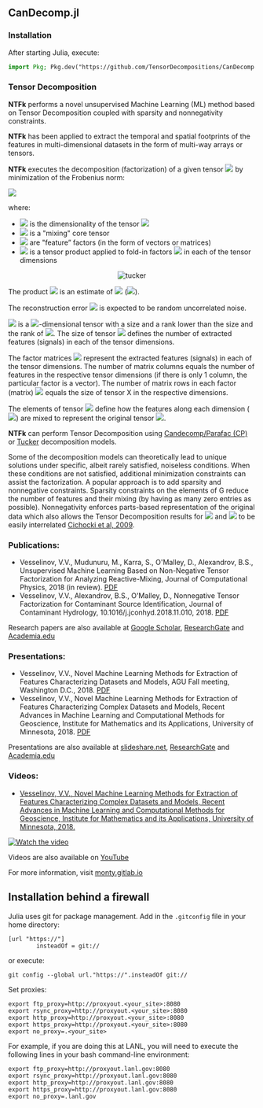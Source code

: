 ## CanDecomp.jl ##

### Installation

After starting Julia, execute:

```julia
import Pkg; Pkg.dev("https://github.com/TensorDecompositions/CanDecomp.jl.git")
```

### Tensor Decomposition

**NTFk** performs a novel unsupervised Machine Learning (ML) method based on Tensor Decomposition coupled with sparsity and nonnegativity constraints.

**NTFk** has been applied to extract the temporal and spatial footprints of the features in multi-dimensional datasets in the form of multi-way arrays or tensors.

**NTFk** executes the decomposition (factorization) of a given tensor <img src="https://latex.codecogs.com/svg.latex?\Large&space;X" /> by minimization of the Frobenius norm:

<img src="https://latex.codecogs.com/svg.latex?\Large&space;\frac{1}{2}%7C%7C%20X-G\otimes_1A_1\otimes_2A_2\ldots\otimes_nA_n%7C%7C_F^2" />

<!-- X-G\otimes_1 A_1\otimes_2A_2\dots\otimes_nA_n_F^2 -->

where:

* <img src="https://latex.codecogs.com/svg.latex?\Large&space;n" /> is the dimensionality of the tensor <img src="https://latex.codecogs.com/svg.latex?\Large&space;X" />
* <img src="https://latex.codecogs.com/svg.latex?\Large&space;G" /> is a "mixing" core tensor
* <img src="https://latex.codecogs.com/svg.latex?\Large&space;A_1,A_2,\ldots,A_n" /> are "feature” factors (in the form of vectors or matrices)
* <img src="https://latex.codecogs.com/svg.latex?\Large&space;\otimes" /> is a tensor product applied to fold-in factors <img src="https://latex.codecogs.com/svg.latex?\Large&space;A_1,A_2,\ldots,A_n" />  in each of the tensor dimensions

<div style="text-align: center">
    <img src="figures/tucker-paper.png" alt="tucker" width=auto/>
</div>

The product <img src="https://latex.codecogs.com/svg.latex?\Large&space;G\otimes_1A_1\otimes_2A_2\ldots\otimes_nA_n" /> is an estimate of <img src="https://latex.codecogs.com/svg.latex?\Large&space;X" /> (<img src="https://latex.codecogs.com/svg.latex?\Large&space;X_{est}" />).

The reconstruction error <img src="https://latex.codecogs.com/svg.latex?\Large&space;X-X_{est}" /> is expected to be random uncorrelated noise.

<img src="https://latex.codecogs.com/svg.latex?\Large&space;G" /> is a <img src="https://latex.codecogs.com/svg.latex?\Large&space;n" />-dimensional tensor with a size and a rank lower than the size and the rank of <img src="https://latex.codecogs.com/svg.latex?\Large&space;X" />.
The size of tensor <img src="https://latex.codecogs.com/svg.latex?\Large&space;G" /> defines the number of extracted features (signals) in each of the tensor dimensions.

The factor matrices <img src="https://latex.codecogs.com/svg.latex?\Large&space;A_1,A_2,\ldots,A_n" /> represent the extracted features (signals) in each of the tensor dimensions.
The number of matrix columns equals the number of features in the respective tensor dimensions (if there is only 1 column, the particular factor is a vector).
The number of matrix rows in each factor (matrix) <img src="https://latex.codecogs.com/svg.latex?\Large&space;A_i" /> equals the size of tensor X in the respective dimensions.

The elements of tensor <img src="https://latex.codecogs.com/svg.latex?\Large&space;G" /> define how the features along each dimension (<img src="https://latex.codecogs.com/svg.latex?\Large&space;A_1,A_2,\ldots,A_n" />) are mixed to represent the original tensor <img src="https://latex.codecogs.com/svg.latex?\Large&space;X" />.

**NTFk** can perform Tensor Decomposition using [Candecomp/Parafac (CP)](https://en.wikipedia.org/wiki/Tensor_rank_decomposition) or [Tucker](https://en.wikipedia.org/wiki/Tucker_decomposition) decomposition models.

Some of the decomposition models can theoretically lead to unique solutions under specific, albeit rarely satisfied, noiseless conditions.
When these conditions are not satisfied, additional minimization constraints can assist the factorization.
A popular approach is to add sparsity and nonnegative constraints.
Sparsity constraints on the elements of G reduce the number of features and their mixing (by having as many zero entries as possible).
Nonnegativity enforces parts-based representation of the original data which also allows the Tensor Decomposition results for <img src="https://latex.codecogs.com/svg.latex?\Large&space;G" /> and <img src="https://latex.codecogs.com/svg.latex?\Large&space;A_1,A_2,\ldots,A_n" /> to be easily interrelated [Cichocki et al, 2009](https://books.google.com/books?hl=en&lr=&id=KaxssMiWgswC&oi=fnd&pg=PR5&ots=Lta2adM6LV&sig=jNPDxjKlON1U3l46tZAYH92mvAE#v=onepage&q&f=false).

### Publications:

- Vesselinov, V.V., Mudunuru, M., Karra, S., O'Malley, D., Alexandrov, B.S., Unsupervised Machine Learning Based on Non-Negative Tensor Factorization for Analyzing Reactive-Mixing, Journal of Computational Physics, 2018 (in review). [PDF](http://monty.gitlab.io/papers/Vesselinov%20et%20al%202018%20Unsupervised%20Machine%20Learning%20Based%20on%20Non-Negative%20Tensor%20Factorization%20for%20Analyzing%20Reactive-Mixing.pdf)
- Vesselinov, V.V., Alexandrov, B.S., O'Malley, D., Nonnegative Tensor Factorization for Contaminant Source Identification, Journal of Contaminant Hydrology, 10.1016/j.jconhyd.2018.11.010, 2018. [PDF](http://monty.gitlab.io/papers/Vesselinov%20et%20al%202018%20Nonnegative%20Tensor%20Factorization%20for%20Contaminant%20Source%20Identification.pdf)

Research papers are also available at [Google Scholar](http://scholar.google.com/citations?user=sIFHVvwAAAAJ&hl=en), [ResearchGate](https://www.researchgate.net/profile/Velimir_Vesselinov) and [Academia.edu](https://lanl.academia.edu/monty)

### Presentations:

- Vesselinov, V.V., Novel Machine Learning Methods for Extraction of Features Characterizing Datasets and Models, AGU Fall meeting, Washington D.C., 2018. [PDF](http://monty.gitlab.io/presentations/Vesselinov%202018%20Novel%20Machine%20Learning%20Methods%20for%20Extraction%20of%20Features%20Characterizing%20Datasets%20and%20Models%20LA-UR-18-31366.pdf)
- Vesselinov, V.V., Novel Machine Learning Methods for Extraction of Features Characterizing Complex Datasets and Models, Recent Advances in Machine Learning and Computational Methods for Geoscience, Institute for Mathematics and its Applications, University of Minnesota, 2018. [PDF](http://monty.gitlab.io/presentations/Vesselinov%202018%20Novel%20Machine%20Learning%20Methods%20for%20Extraction%20of%20Features%20Characterizing%20Complex%20Datasets%20and%20Models%20LA-UR-18-30987.pdf)

Presentations are also available at [slideshare.net](https://www.slideshare.net/VelimirmontyVesselin), [ResearchGate](https://www.researchgate.net/profile/Velimir_Vesselinov) and [Academia.edu](https://lanl.academia.edu/monty)

### Videos:

- [Vesselinov, V.V., Novel Machine Learning Methods for Extraction of Features Characterizing Complex Datasets and Models, Recent Advances in Machine Learning and Computational Methods for Geoscience, Institute for Mathematics and its Applications, University of Minnesota, 2018.](https://youtu.be/xPOkeLMJywE)

[![Watch the video](images/nma.png)](https://www.youtube.com/embed/xPOkeLMJywE)

Videos are also available on [YouTube](href=https://www.youtube.com/watch?v=xPOkeLMJywE&list=PLpVcrIWNlP22LfyIu5MSZ7WHp7q0MNjsj)

For more information, visit [monty.gitlab.io](http://monty.gitlab.io)

Installation behind a firewall
------------------------------

Julia uses git for package management. Add in the `.gitconfig` file in your home directory:

```
[url "https://"]
        insteadOf = git://
```

or execute:

```
git config --global url."https://".insteadOf git://
```

Set proxies:

```
export ftp_proxy=http://proxyout.<your_site>:8080
export rsync_proxy=http://proxyout.<your_site>:8080
export http_proxy=http://proxyout.<your_site>:8080
export https_proxy=http://proxyout.<your_site>:8080
export no_proxy=.<your_site>
```

For example, if you are doing this at LANL, you will need to execute the
following lines in your bash command-line environment:

```
export ftp_proxy=http://proxyout.lanl.gov:8080
export rsync_proxy=http://proxyout.lanl.gov:8080
export http_proxy=http://proxyout.lanl.gov:8080
export https_proxy=http://proxyout.lanl.gov:8080
export no_proxy=.lanl.gov
```


